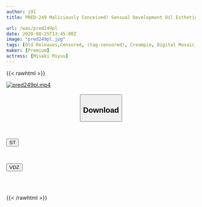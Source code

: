 ```yaml
---
author: j91
title: PRED-249 Maliciously Conceived! Sensual Development Oil Esthetic Sensitive Bikkubi Cum Shot Into The Uterus! Misaki Misaki

url: /was/pred249pl
date: 2020-08-25T13:45:00Z
image: "pred249pl.jpg"
tags: [Old Releases,Censored, (tag-censored), Creampie, Digital Mosaic, Slender, Solowork, Squirting]
maker: [Premium]
actress: [Misaki Miyuu]
---
```



{{< rawhtml >}}

<div class="video" data-videoid="MJdVxmv1b1IYwX">
    <a href="javascript:;">
        <img src="/was/pred249pl/pred249pl.jpg" width="WIDTH" height="HEIGHT" alt="pred249pl.mp4" loading="lazy">
    </a>
</div>

<script type="text/javascript" src="https://j91.asia/asset/on-demand-st.js"></script>

<br>
  <link rel="stylesheet" href="https://j91.asia/asset/bs5.css">
  
  <center>
  <button class="btn btn-primary" type="button" data-bs-toggle="collapse" data-bs-target=".multi-collapse" aria-expanded="false" aria-controls="multiCollapseExample1 multiCollapseExample2"><h2>Download</h2></button></center>
</p>
<div class="row">
  <div class="col">
    <div class="collapse multi-collapse" id="multiCollapseExample1">
      <div class="card card-body">
	      	      <br>
<div class="buttons">  
<p><a href="https://streamtape.to/v/MJdVxmv1b1IYwX" target="_blank"><button class="btn-hover color-3"><i class="fa fa-download"></i> ST</button></a></p></div>
    </div>
  </div>
</div>
  <div class="col">
    <div class="collapse multi-collapse" id="multiCollapseExample2">
      <div class="card card-body">
	      <br>
<div class="buttons">
<p><a href="https://vidoza.net/777i7beykuvd" target="_blank"><button class="btn-hover color-1"><i class="fa fa-download"></i> VDZ</button></a></p></div>
<br><br>
      </div>
    </div>
  </div>
</div>

{{< /rawhtml >}}